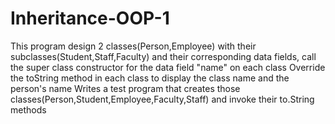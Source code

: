 # Inheritance-OOP-1
This program design 2 classes(Person,Employee) with their subclasses(Student,Staff,Faculty) and their corresponding data fields, 
call the super class constructor for the data field "name" on each class
Override the toString method in each class to display the class name and the person's name
Writes a test program that creates those classes(Person,Student,Employee,Faculty,Staff) and invoke their to.String methods
